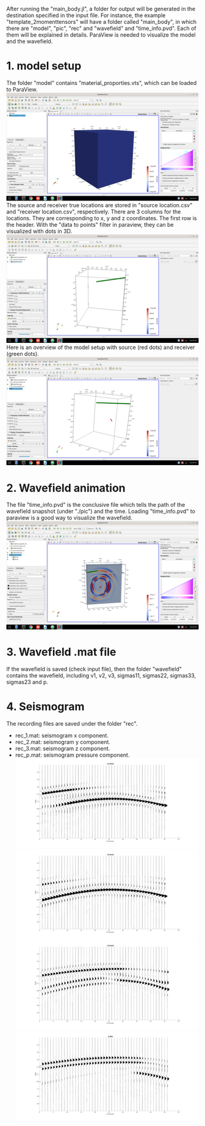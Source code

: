 After running the "main_body.jl", a folder for output will be generated in the destination specified in the input file. For instance, the example "template_2momenttensors" will have a folder called "main_body", in which there are "model", "pic", "rec" and "wavefield" and "time_info.pvd". Each of them will be explained in details. ParaView is needed to visualize the model and the wavefield.

 # 1. model setup
 The folder "model" contains "material_proporties.vts", which can be loaded to ParaView.
 ![load_model](./pictures/load_model.png)
 The source and receiver true locations are stored in "source location.csv" and "receiver location.csv", respectively. There are 3 columns for the locations. They are corresponding to x, y and z coordinates. The first row is the header. With the "data to points" filter in paraview, they can be visualized with dots in 3D.
 ![load_model](./pictures/table_to_points.png)
 Here is an overview of the model setup with source (red dots) and receiver (green dots).
 ![load_model](./pictures/model_setup.png)

 # 2. Wavefield animation
 The file "time_info.pvd" is the conclusive file which tells the path of the wavefield snapshot (under "./pic") and the time. Loading "time_info.pvd" to paraview is a good way to visualize the wavefield.
 ![load_model](./pictures/wavefield.png)

 # 3. Wavefield .mat file
 If the wavefield is saved (check input file), then the folder "wavefield" contains the wavefield, including v1, v2, v3, sigmas11, sigmas22, sigmas33, sigmas23 and p.

 # 4. Seismogram
 The recording files are saved under the folder "rec".
 * rec_1.mat: seismogram x component.
 * rec_2.mat: seismogram y component.
 * rec_3.mat: seismogram z component.
 * rec_p.mat: seismogram pressure component.
 ![v1](./pictures/v1.jpg)
 ![v2](./pictures/v2.jpg)
 ![v3](./pictures/v3.jpg)
 ![p](./pictures/p.jpg)
